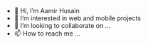 - 👋 Hi, I’m Aamir Husain
- 👀 I’m interested in web and mobile projects
- 💞️ I’m looking to collaborate on ...
- 📫 How to reach me ...

<!---
Aamir9/Aamir9 is a ✨ special ✨ repository because its `README.md` (this file) appears on your GitHub profile.
You can click the Preview link to take a look at your changes.
--->
